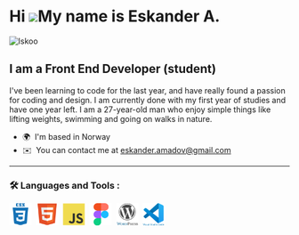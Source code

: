 # Hi ![](https://user-images.githubusercontent.com/18350557/176309783-0785949b-9127-417c-8b55-ab5a4333674e.gif)My name is Eskander A.
![Iskoo](https://github.com/EskanderAmadov/EskanderAmadov/assets/114715507/2a0a5a6e-bc5f-4e3e-858d-243fd0609583)

## I am a Front End Developer (student)

I've been learning to code for the last year, and have really found a passion for coding and design. I am currently done with my first year of studies and have one year left. I am a 27-year-old man who enjoy simple things like lifting weights, swimming and going on walks in nature.

- 🌍  I'm based in Norway
- ✉️  You can contact me at [eskander.amadov@gmail.com](mailto:eskander.amadov@gmail.com)

---

### :hammer_and_wrench: Languages and Tools :

<div>
  <img src="https://github.com/devicons/devicon/blob/master/icons/css3/css3-plain-wordmark.svg"  title="CSS3" alt="CSS" width="40" height="40"/>&nbsp;
  <img src="https://github.com/devicons/devicon/blob/master/icons/html5/html5-original.svg" title="HTML5" alt="HTML" width="40" height="40"/>&nbsp;
  <img src="https://github.com/devicons/devicon/blob/master/icons/javascript/javascript-original.svg" title="JavaScript" alt="JavaScript" width="40" height="40"/>&nbsp;
  <img src="https://github.com/devicons/devicon/blob/master/icons/figma/figma-original.svg" title="Figma" alt="Figma" width="40" height="40"/>&nbsp;
  <img src="https://github.com/devicons/devicon/blob/master/icons/wordpress/wordpress-original.svg" title="Wordpress" alt="Worpress" width="40" height="40"/>&nbsp;
  <img src="https://github.com/devicons/devicon/blob/master/icons/vscode/vscode-original-wordmark.svg" title="VScode" alt="VScode" width="40" height="40"/>&nbsp;
</div>
